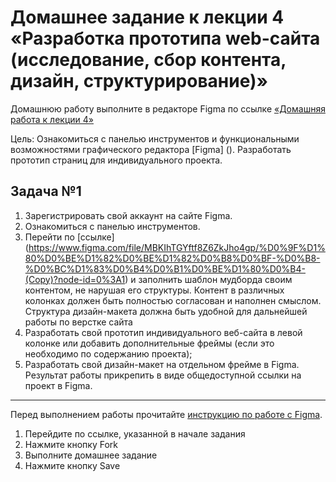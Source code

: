 # Домашнее задание к лекции 4 «Разработка прототипа web-сайта (исследование, сбор контента, дизайн, структурирование)»
Домашнюю работу выполните в редакторе Figma по ссылке [«Домашняя работа к лекции 4»](https://www.figma.com/file/MBKIhTGYftf8Z6ZkJho4gp/%D0%9F%D1%80%D0%BE%D1%82%D0%BE%D1%82%D0%B8%D0%BF-%D0%B8-%D0%BC%D1%83%D0%B4%D0%B1%D0%BE%D1%80%D0%B4-(Copy)?node-id=0%3A1)

Цель: Ознакомиться с панелью инструментов и функциональными возможностями графического редактора [Figma] (). Разработать прототип страниц для индивидуального проекта.

## Задача №1
1. Зарегистрировать свой аккаунт на сайте Figma. 
2. Ознакомиться с панелью инструментов.
3. Перейти по [ссылке] (https://www.figma.com/file/MBKIhTGYftf8Z6ZkJho4gp/%D0%9F%D1%80%D0%BE%D1%82%D0%BE%D1%82%D0%B8%D0%BF-%D0%B8-%D0%BC%D1%83%D0%B4%D0%B1%D0%BE%D1%80%D0%B4-(Copy)?node-id=0%3A1) 
и заполнить шаблон мудборда своим контентом, не нарушая его структуры. Контент в различных колонках должен быть 
полностью согласован и наполнен смыслом. Структура дизайн-макета 
должна быть удобной для дальнейшей работы по верстке сайта
4. Разработать свой прототип индивидуального веб-сайта в левой колонке или добавить дополнительные фреймы (если это необходимо по 
содержанию проекта);
5. Разработать свой дизайн-макет на отдельном фрейме в Figma. Результат работы прикрепить в виде общедоступной ссылки на проект в Figma.

---
Перед выполнением работы прочитайте [инструкцию по работе с Figma](https://github.com/netology-code/guides/blob/master/codepen/).
1. Перейдите по ссылке, указанной в начале задания
2. Нажмите кнопку Fork
3. Выполните домашнее задание
4. Нажмите кнопку Save
